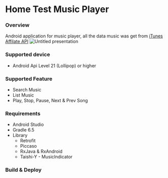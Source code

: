 # Home Test Music Player

### Overview
Android application for music player, all the data music was get from [iTunes Affilate API](https://affiliate.itunes.apple.com/resources/)
![Untitled presentation](https://user-images.githubusercontent.com/8165930/124352537-e7c33800-dc2a-11eb-8a9b-b1c30afa4e32.jpg)

### Supported device
- Android Api Level 21 (Lollipop) or higher

### Supported Feature
- Search Music
- List Music
- Play, Stop, Pause, Next & Prev Song

### Requirements
- Android Studio
- Gradle 6.5
- Library
  - Retrofit
  - Piccaso
  - RxJava & RxAndroid
  - Taishi-Y - MusicIndicator

### Build & Deploy
